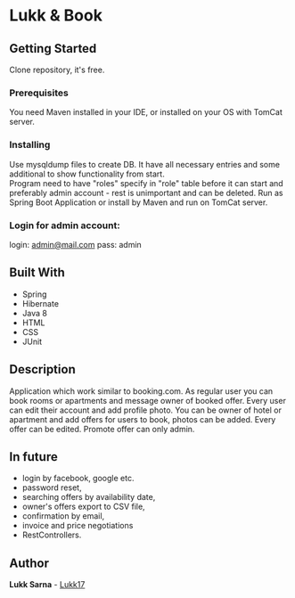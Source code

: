 # Lukk & Book


## Getting Started

Clone repository, it's free.

### Prerequisites

You need Maven installed in your IDE, or installed on your OS with TomCat server.


### Installing

Use mysqldump files to create DB. It have all necessary entries and some additional to show functionality from start.  
Program need to have "roles" specify in "role" table before it can start and preferably admin account - rest is unimportant and can be deleted.
Run as Spring Boot Application or install by Maven and run on TomCat server.


### Login for admin account:

login: admin@mail.com
pass: admin


## Built With

* Spring
* Hibernate
* Java 8
* HTML
* CSS
* JUnit


## Description

Application which work similar to booking.com.
As regular user you can book rooms or apartments and message owner of booked offer.
Every user can edit their account and add profile photo.
You can be owner of hotel or apartment and add offers for users to book, photos can be added.
Every offer can be edited. Promote offer can only admin.

## In future

  * login by facebook, google etc.
  * password reset,
  * searching offers by availability date,
  * owner's offers export to CSV file,
  * confirmation by email,
  * invoice and price negotiations
  * RestControllers.


## Author

  **Lukk Sarna**  - [Lukk17](https://github.com/Lukk17)
